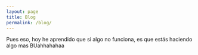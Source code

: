 ```yaml
---
layout: page
title: Blog
permalink: /blog/
---
```


Pues eso, hoy he aprendido que si algo no funciona, es que estás haciendo algo mas BUahhahahaa
